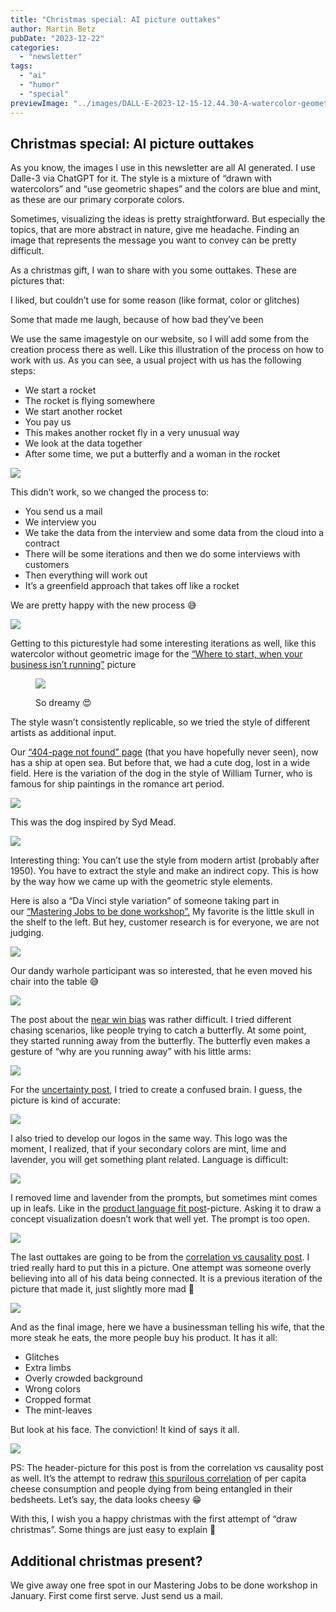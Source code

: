 ```yaml
---
title: "Christmas special: AI picture outtakes"
author: Martin Betz
pubDate: "2023-12-22"
categories:
  - "newsletter"
tags:
  - "ai"
  - "humor"
  - "special"
previewImage: "../images/DALL·E-2023-12-15-12.44.30-A-watercolor-geometric-style-painting-inspired-by-the-spurious-correlation-between-per-capita-cheese-consumption-and-the-number-of-people-entangled-in.png"
---
```




## Christmas special: AI picture outtakes

As you know, the images I use in this newsletter are all AI generated. I use Dalle-3 via ChatGPT for it. The style is a mixture of “drawn with watercolors” and “use geometric shapes” and the colors are blue and mint, as these are our primary corporate colors.

Sometimes, visualizing the ideas is pretty straightforward. But especially the topics, that are more abstract in nature, give me headache. Finding an image that represents the message you want to convey can be pretty difficult.

As a christmas gift, I wan to share with you some outtakes. These are pictures that:

I liked, but couldn’t use for some reason (like format, color or glitches)

Some that made me laugh, because of how bad they’ve been

We use the same imagestyle on our website, so I will add some from the creation process there as well. Like this illustration of the process on how to work with us. As you can see, a usual project with us has the following steps:

- We start a rocket
- The rocket is flying somewhere
- We start another rocket
- You pay us
- This makes another rocket fly in a very unusual way
- We look at the data together
- After some time, we put a butterfly and a woman in the rocket

![](../images/DALL·E-2023-12-15-11.35.46-A-geometric-watercolor-illustration-in-a-landscape-format-showcasing-a-process-flow-that-moves-smoothly-from-left-to-right.-Beginning-with-the-image--1024x585.png)

This didn’t work, so we changed the process to:

- You send us a mail
- We interview you
- We take the data from the interview and some data from the cloud into a contract
- There will be some iterations and then we do some interviews with customers
- Then everything will work out
- It’s a greenfield approach that takes off like a rocket

We are pretty happy with the new process 😅

![](../images/DALL·E-2023-12-15-11.31.28-A-simplified-landscape-oriented-watercolor-painting-in-a-geometric-style-depicting-a-streamlined-process-flow-from-left-to-right-less-crowded-and-mo-1024x585.png)

Getting to this picturestyle had some interesting iterations as well, like this watercolor without geometric image for the [“Where to start, when your business isn’t running”](/en/blog/where-to-start-when-your-business-isnt-running/) picture

<figure>

![](../images/DALL·E-2023-12-15-11.47.19-Wide-watercolor-scene-of-a-tranquil-crossroads-bathed-in-blue-and-mint-tones.-A-lone-man-stands-deep-in-thought-as-he-faces-three-diverging-paths.-N-1024x585.png)

<figcaption>

So dreamy 😍

</figcaption>

</figure>

The style wasn’t consistently replicable, so we tried the style of different artists as additional input.

Our [“404-page not found” page](https://utxo.solutions/404) (that you have hopefully never seen), now has a ship at open sea. But before that, we had a cute dog, lost in a wide field. Here is the variation of the dog in the style of William Turner, who is famous for ship paintings in the romance art period.

![](../images/DALL·E-2023-12-15-11.49.23-Wide-watercolor-illustration-with-the-ethereal-and-luminous-qualities-inspired-by-William-Turners-style.-The-vast-open-field-carries-gentle-blue-unde-1024x585.png)

This was the dog inspired by Syd Mead. 

![](../images/DALL·E-2023-12-15-12.00.50-Watercolor-illustration-blending-the-emotions-of-a-lost-dog-with-modern-design-principles.-Amidst-the-vast-expanse-of-a-field-painted-in-deep-blues--1024x585.png)

Interesting thing: You can’t use the style from modern artist (probably after 1950). You have to extract the style and make an indirect copy. This is how by the way how we came up with the geometric style elements.

Here is also a “Da Vinci style variation” of someone taking part in our [“Mastering Jobs to be done workshop”.](https://utxo.solutions/services/mastering-jobs-to-be-done-online-workshop/) My favorite is the little skull in the shelf to the left. But hey, customer research is for everyone, we are not judging.

![](../images/DALL·E-2023-12-15-11.56.55-Wide-watercolor-painting-inspired-by-the-detailed-and-observational-style-of-Leonardo-da-Vinci.-The-scene-portrays-a-professional-office-setting-bathe-1024x585.png)

Our dandy warhole participant was so interested, that he even moved his chair into the table 😅

![](../images/DALL·E-2023-12-15-11.58.28-Wide-watercolor-illustration-capturing-the-essence-of-pop-art-vibrancy.-A-professional-office-space-with-blue-walls-contrasts-with-mint-colored-furnit-1024x585.png)

The post about the [near win bias](/en/blog/we-are-so-close/) was rather difficult. I tried different chasing scenarios, like people trying to catch a butterfly. At some point, they started running away from the butterfly. The butterfly even makes a gesture of “why are you running away” with his little arms:

![](../images/DALL·E-2023-12-15-12.08.45-Multiple-businesspeople-viewed-from-behind-chasing-a-single-butterfly-in-a-park.-The-style-is-watercolor-geometric-with-a-color-palette-of-blue-and-1024x585.png)

For the [uncertainty post](/en/blog/he-who-knows-not-does-not-buy/), I tried to create a confused brain. I guess, the picture is kind of accurate:

![](../images/DALL·E-2023-12-15-12.12.59-Ein-verwirrtes-Gehirn-dargestellt-im-Stil-eines-geometrischen-Aquarells.-Die-Farbpalette-besteht-hauptsachlich-aus-Blau-und-Minttonen.-Das-Bild-soll-1024x585.png)

I also tried to develop our logos in the same way. This logo was the moment, I realized, that if your secondary colors are mint, lime and lavender, you will get something plant related. Language is difficult:

![](../images/DALL·E-2023-12-15-12.13.41-Ein-minimalistisches-klar-erkennbares-und-geschaftlich-aussehendes-Icon-das-einen-Online-Kurs-symbolisiert-geeignet-fur-kleine-Grosen.-Weniger-pfla.png)

I removed lime and lavender from the prompts, but sometimes mint comes up in leafs. Like in the [product language fit post](/en/blog/how-to-achieve-product-language-fit/)\-picture. Asking it to draw a concept visualization doesn’t work that well yet. The prompt is too open.

![](../images/DALL·E-2023-12-15-12.18.54-A-simplified-and-less-crowded-watercolor-geometric-style-illustration-that-visualizes-the-concept-of-product-language-fit.-The-image-should-focus-on-t-1024x585.png)

The last outtakes are going to be from the [correlation vs causality post](https://utxo.solutions/blog/confusing-correlation-with-causality). I tried really hard to put this in a picture. One attempt was someone overly believing into all of his data being connected. It is a previous iteration of the picture that made it, just slightly more mad 🤯

![](../images/DALL·E-2023-12-15-11.19.52-Enhance-the-previous-image-by-adding-a-paper-scroll-banner-at-the-bottom.-On-the-banner-the-phrase-_Its-All-Connected_-is-written-in-an-elegant-cla-1024x585.png)

And as the final image, here we have a businessman telling his wife, that the more steak he eats, the more people buy his product. It has it all:

- Glitches
- Extra limbs
- Overly crowded background
- Wrong colors
- Cropped format
- The mint-leaves

But look at his face. The conviction! It kind of says it all.

![](../images/DALL·E-2023-12-15-12.26.19-A-watercolor-geometric-style-painting-depicting-a-man-in-a-suit-sitting-at-a-dinner-table-telling-his-wife-_The-more-steak-I-eat-the-more-people-bu-1024x585.png)

PS: The header-picture for this post is from the correlation vs causality post as well. It’s the attempt to redraw [this spurilous correlation](https://www.tylervigen.com/spurious-correlations) of per capita cheese consumption and people dying from being entangled in their bedsheets. Let’s say, the data looks cheesy 😁

With this, I wish you a happy christmas with the first attempt of “draw christmas”. Some things are just easy to explain 🎄



## Additional christmas present?

We give away one free spot in our Mastering Jobs to be done workshop in January. First come first serve. Just send us a mail.
